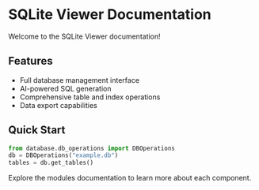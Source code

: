 # SQLite Viewer Documentation

Welcome to the SQLite Viewer documentation!

## Features

- Full database management interface
- AI-powered SQL generation
- Comprehensive table and index operations
- Data export capabilities

## Quick Start

```python
from database.db_operations import DBOperations
db = DBOperations("example.db")
tables = db.get_tables()
```

Explore the modules documentation to learn more about each component.